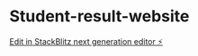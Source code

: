 # Student-result-website

[Edit in StackBlitz next generation editor ⚡️](https://stackblitz.com/~/github.com/manikanta2704/Student-result-website)